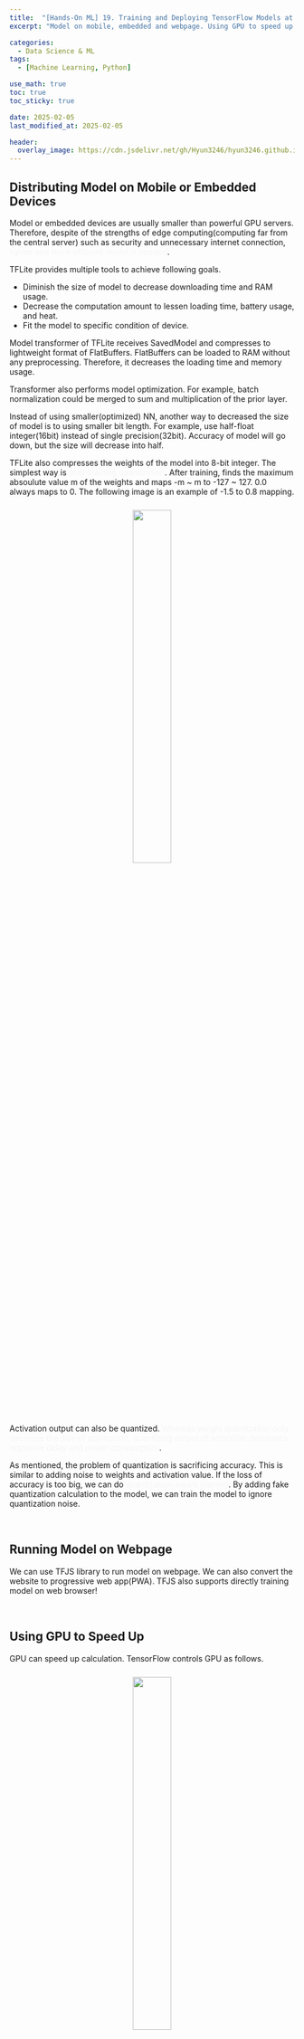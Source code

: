 ```yaml
---
title:  "[Hands-On ML] 19. Training and Deploying TensorFlow Models at Scale - 3"
excerpt: "Model on mobile, embedded and webpage. Using GPU to speed up."

categories:
  - Data Science & ML
tags:
  - [Machine Learning, Python]

use_math: true
toc: true
toc_sticky: true

date: 2025-02-05
last_modified_at: 2025-02-05

header:
  overlay_image: https://cdn.jsdelivr.net/gh/Hyun3246/hyun3246.github.io@master/image/overlay image/Hands-on ML.png
---
```

## Distributing Model on Mobile or Embedded Devices
Model or embedded devices are usually smaller than powerful GPU servers. Therefore, despite of the strengths of edge computing(computing far from the central server) such as security and unnecessary internet connection, <span style="color:#F5F5F7">lighter and more efficient model is needed</span>.

TFLite provides multiple tools to achieve following goals.

- Diminish the size of model to decrease downloading time and RAM usage.
- Decrease the computation amount to lessen loading time, battery usage, and heat.
- Fit the model to specific condition of device.

Model transformer of TFLite receives SavedModel and compresses to lightweight format of FlatBuffers. FlatBuffers can be loaded to RAM without any preprocessing. Therefore, it decreases the loading time and memory usage.

Transformer also performs model optimization. For example, batch normalization could be merged to sum and multiplication of the prior layer.

Instead of using smaller(optimized) NN, another way to decreased the size of model is to using smaller bit length. For example, use half-float integer(16bit) instead of single precision(32bit). Accuracy of model will go down, but the size will decrease into half.

TFLite also compresses the weights of the model into 8-bit integer. The simplest way is <span style="color:#F5F5F7">post-training quantization</span>. After training, finds the maximum absoulute value m of the weights and maps -m ~ m to -127 ~ 127. 0.0 always maps to 0. The following image is an example of -1.5 to 0.8 mapping.
<br/>
<figure style="display:block; text-align:center;">
  <img src="https://cdn.jsdelivr.net/gh/Hyun3246/hyun3246.github.io@master/image/Hands-On ML/post-training quantization.png"
       style="width: 40%; height: auto; margin:10px">
</figure>
<br/>

Activation output can also be quantized. <span style="color:#F5F5F7">Whereas weight quantization only decrease the size of application, quantizing output of activation decreases response delay and power consumption</span>.

As mentioned, the problem of quantization is sacrificing accuracy. This is similar to adding noise to weights and activation value. If the loss of accuracy is too big, we can do <span style="color:#F5F5F7">quantization-aware training</span>. By adding fake quantization calculation to the model, we can train the model to ignore quantization noise.

<br/>

## Running Model on Webpage
We can use TFJS library to run model on webpage. We can also convert the website to progressive web app(PWA). TFJS also supports directly training model on web browser!

<br/>

## Using GPU to Speed Up
GPU can speed up calculation. TensorFlow controls GPU as follows.
<br/>
<figure style="display:block; text-align:center;">
  <img src="https://cdn.jsdelivr.net/gh/Hyun3246/hyun3246.github.io@master/image/Hands-On ML/tensorflow and gpus.png"
       style="width: 40%; height: auto; margin:10px">
</figure>
<br/>

<br/>

## Managing GPU RAM
Basically, tensorflow secures almost all RAM of GPUs to prevent RAM fragmentation. However, this could cause RAM shortage. There are a several ways to solve the problem.

1. Assigning each GPU to one process.
2. Making tensorflow occupy only certain size of RAM of GPU. (e.g. 2GiB per GPU)
3. Making tensorflow occupy GPU only if necessary.
4. Dividing GPU into 2+ logical devices. (e.g. Divide one GPU into 2 to test multi-GPU algorithm.)

For specific codes, see 'Go for Codes'.

<br/>

[Go for Codes](https://github.com/Hyun3246/Warehouse/blob/859b1a917836fd90b82175751f699b53de7135f3/Hands-On%20ML/Chapter_19_Training_and_Deploying_TensorFlow_Models_at_Scale.ipynb)


<br/>
<br/>

*All images, except those with separate source indications, are excerpted from lecture materials.*
